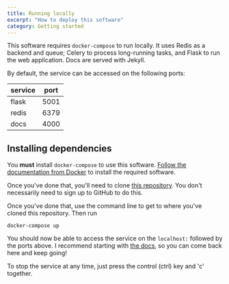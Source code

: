 ```yaml
---
title: Running locally
excerpt: "How to deploy this software"
category: Getting started
---
```


This software requires `docker-compose` to run locally. It uses Redis as a backend and queue; Celery to process
long-running tasks, and Flask to run the web application. Docs are served with Jekyll.

By default, the service can be accessed on the following ports:

| service | port |
|---------|------|
| flask   | 5001 |
| redis   | 6379 |
| docs    | 4000 |

## Installing dependencies

You **must** install `docker-compose` to use this software. [Follow the documentation from Docker](https://docs.docker.com/desktop/) to install the required software.

Once you've done
that, you'll need to clone [this repository](https://www.github.com/jonodrew/mentor-match). You don't necessarily
need to sign up to GitHub to do this.

Once you've done that, use the command line to get to where you've cloned this repository. Then run

`docker-compose up`

You should now be able to access the service on the `localhost:` followed by the ports above. I recommend starting
with [the docs](localhost:4000), so you can come back here and keep going!

To stop the service at any time, just press the control (ctrl) key and 'c' together.

